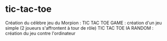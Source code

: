 # tic-tac-toe
Création du célèbre jeu du Morpion : 
TIC TAC TOE GAME : création d'un jeu simple (2 joueurs s'affrontent à tour de rôle)
TIC TAC TOE IA RANDOM : création du jeu contre l'ordinateur
